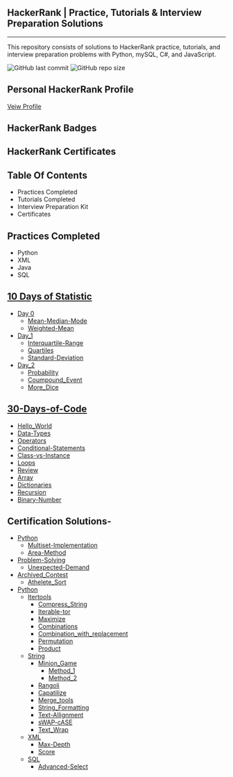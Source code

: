 **HackerRank | Practice, Tutorials & Interview Preparation Solutions**
----------------------------
----------------------------
This repository consists of solutions to HackerRank practice, tutorials, and interview preparation problems with Python, mySQL, C#, and JavaScript.

![GitHub last commit](https://img.shields.io/github/last-commit/sanskritilakhmani/Hackerrank)
![GitHub repo size](https://img.shields.io/github/repo-size/sanskritilakhmani/Hackerrank)

Personal HackerRank Profile
----------------------------
[Veiw Profile](https://www.hackerrank.com/sanskriti_lakhm1?hr_r=1)

HackerRank Badges
--------------------


HackerRank Certificates
------------------------

Table Of Contents
-----------------
* Practices Completed
* Tutorials Completed
* Interview Preparation Kit
* Certificates

Practices Completed
----------------------
* Python
* XML
* Java
* SQL

[10 Days of Statistic](https://github.com/sanskritilakhmani/Hackerrank/tree/main/10_Days_of_Statistics)
----------------------------
* [Day 0](https://github.com/sanskritilakhmani/Hackerrank/tree/main/10_Days_of_Statistics/Day0)
  * [Mean-Median-Mode](https://github.com/sanskritilakhmani/Hackerrank/blob/main/10_Days_of_Statistics/Day0/Mean_Median_Mode.py)
  * [Weighted-Mean](https://github.com/sanskritilakhmani/Hackerrank/blob/main/10_Days_of_Statistics/Day0/Weighted_Mean.py)
* [Day_1](https://github.com/sanskritilakhmani/Hackerrank/tree/main/10_Days_of_Statistics/Day1)
  * [Interquartile-Range](https://github.com/sanskritilakhmani/Hackerrank/blob/main/10_Days_of_Statistics/Day1/Interquartile%20Range.py)
  * [Quartiles](https://github.com/sanskritilakhmani/Hackerrank/blob/main/10_Days_of_Statistics/Day1/Quartiles.py)
  * [Standard-Deviation](https://github.com/sanskritilakhmani/Hackerrank/blob/main/10_Days_of_Statistics/Day1/Standard_Deviation.py)
* [Day_2](https://github.com/sanskritilakhmani/Hackerrank/tree/main/10_Days_of_Statistics/Day2)
	* [Probability](https://github.com/sanskritilakhmani/Hackerrank/blob/main/10_Days_of_Statistics/Day2/Basic_Probability.py)
	*	[Coumpound_Event](https://github.com/sanskritilakhmani/Hackerrank/blob/main/10_Days_of_Statistics/Day2/Compound_Event_Probability.py)
	*	[More_Dice](https://github.com/sanskritilakhmani/Hackerrank/blob/main/10_Days_of_Statistics/Day2/More_Dice.py)

[30-Days-of-Code](https://github.com/sanskritilakhmani/Hackerrank/tree/main/30-Days-of-Code)
---------------------------------------------------
* [Hello_World](https://github.com/sanskritilakhmani/Hackerrank/blob/main/30-Days-of-Code/Day0:_Hello_World)
* [Data-Types](https://github.com/sanskritilakhmani/Hackerrank/blob/main/30-Days-of-Code/Day1:_Data_Types)
* [Operators](https://github.com/sanskritilakhmani/Hackerrank/blob/main/30-Days-of-Code/Day2:_Operators+)
* [Conditional-Statements](https://github.com/sanskritilakhmani/Hackerrank/blob/main/30-Days-of-Code/Day3:_Intro_to_Conditional_Statements.py)
* [Class-vs-Instance](https://github.com/sanskritilakhmani/Hackerrank/blob/main/30-Days-of-Code/Day4:_Class_vs_Instance)
* [Loops](https://github.com/sanskritilakhmani/Hackerrank/blob/main/30-Days-of-Code/Day5:_Loops)
* [Review](https://github.com/sanskritilakhmani/Hackerrank/blob/main/30-Days-of-Code/Day6:_Review)
* [Array](https://github.com/sanskritilakhmani/Hackerrank/blob/main/30-Days-of-Code/Day7:_Arrays)
* [Dictionaries](https://github.com/sanskritilakhmani/Hackerrank/blob/main/30-Days-of-Code/Day8:_Dictionaries_%26_Map)
* [Recursion](https://github.com/sanskritilakhmani/Hackerrank/blob/main/30-Days-of-Code/Day9:_Recursion_3.py)
* [Binary-Number](https://github.com/sanskritilakhmani/Hackerrank/blob/main/30-Days-of-Code/Day10:_Binary_Numbers.py)

Certification Solutions-
--------------------------------
* [Python](https://github.com/sanskritilakhmani/Hackerrank/tree/main/Certification_Test_Python/Basic)
	* [Multiset-Implementation](https://github.com/sanskritilakhmani/Hackerrank/blob/main/Certification_Test_Python/Basic/Multiset_Implementation)
	* [Area-Method](https://github.com/sanskritilakhmani/Hackerrank/blob/main/Certification_Test_Python/Basic/Shape_class_with_area_method)
* [Problem-Solving](https://github.com/sanskritilakhmani/Hackerrank/tree/main/Certification_test_problem_solving/Basic)
	* [Unexpected-Demand](https://github.com/sanskritilakhmani/Hackerrank/blob/main/Certification_test_problem_solving/Basic/Unexpected_Demand)
* [Archived_Contest](https://github.com/sanskritilakhmani/Hackerrank/tree/main/Contest_Archieved/Pythonist)
	* [Athelete_Sort](https://github.com/sanskritilakhmani/Hackerrank/blob/main/Contest_Archieved/Pythonist/Athlete_Sort)
* [Python](https://github.com/sanskritilakhmani/Hackerrank/tree/main/Python)
	* [Itertools](https://github.com/sanskritilakhmani/Hackerrank/tree/main/Python/Itertools)
		* [Compress_String](https://github.com/sanskritilakhmani/Hackerrank/blob/main/Python/Itertools/Compress_the_string.py)
		* [Iterable-tor](https://github.com/sanskritilakhmani/Hackerrank/blob/main/Python/Itertools/Iterables_%26_Iterators.py)
		* [Maximize](https://github.com/sanskritilakhmani/Hackerrank/blob/main/Python/Itertools/Maximize_it.py)
		* [Combinations](https://github.com/sanskritilakhmani/Hackerrank/blob/main/Python/Itertools/itertools.combinations().py)
		* [Combination_with_replacement](https://github.com/sanskritilakhmani/Hackerrank/blob/main/Python/Itertools/itertools.combinations_with_replacement().py)
		* [Permutation](https://github.com/sanskritilakhmani/Hackerrank/blob/main/Python/Itertools/itertools.permutations().py)
		* [Product](https://github.com/sanskritilakhmani/Hackerrank/blob/main/Python/Itertools/itertools.product().py)
	* [String](https://github.com/sanskritilakhmani/Hackerrank/tree/main/Python/String)
		* [Minion_Game](https://github.com/sanskritilakhmani/Hackerrank/tree/main/Python/String/The%20Minion%20Game)
			* [Method_1](https://github.com/sanskritilakhmani/Hackerrank/blob/main/Python/String/The%20Minion%20Game/Python2.py)
			* [Method_2](https://github.com/sanskritilakhmani/Hackerrank/blob/main/Python/String/The%20Minion%20Game/Python3.py)
		* [Rangoli](https://github.com/sanskritilakhmani/Hackerrank/blob/main/Python/String/Alphabet_rangoli.py)
		* [Capatilize](https://github.com/sanskritilakhmani/Hackerrank/blob/main/Python/String/Capatilize.py)
		* [Merge_tools](https://github.com/sanskritilakhmani/Hackerrank/blob/main/Python/String/Merge_the_tools.py)
		* [String_Formatting](https://github.com/sanskritilakhmani/Hackerrank/blob/main/Python/String/String_Formatting.py)
		* [Text-Allignment](https://github.com/sanskritilakhmani/Hackerrank/blob/main/Python/String/Text_Allignment.py)
		* [sWAP-cASE](https://github.com/sanskritilakhmani/Hackerrank/blob/main/Python/String/sWAP_cASE.py)
		* [Text_Wrap](https://github.com/sanskritilakhmani/Hackerrank/blob/main/Python/String/Text_Wrap.py)
	* [XML](https://github.com/sanskritilakhmani/Hackerrank/tree/main/Python/XML)
		* [Max-Depth](https://github.com/sanskritilakhmani/Hackerrank/blob/main/Python/XML/XML2%20-%20Find%20the%20Maximum%20Depth.xml)
		* [Score](https://github.com/sanskritilakhmani/Hackerrank/blob/main/Python/XML/xml_1:Find_the%20_score.xml)
	* [SQL](https://github.com/sanskritilakhmani/Hackerrank/tree/main/SQL)
		* [Advanced-Select](https://github.com/sanskritilakhmani/Hackerrank/tree/main/SQL/Advanced_Select)	







